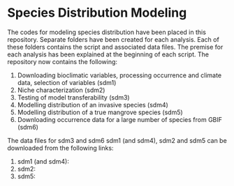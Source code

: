 # Species Distribution Modeling
The codes for modeling species distribution have been placed in this repository. Separate folders have been created for each analysis. Each of these folders contains the script and associated data files. The premise for each analysis has been explained at the beginning of each script. The repository now contains the following:
1. Downloading bioclimatic variables, processing occurrence and climate data, selection of variables (sdm1)
2. Niche characterization (sdm2)
3. Testing of model transferability (sdm3)
4. Modelling distribution of an invasive species (sdm4)
5. Modelling distribution of a true mangrove species (sdm5)
6. Downloading occurrence data for a large number of species from GBIF (sdm6)

The data files for sdm3 and sdm6 sdm1 (and sdm4), sdm2 and sdm5 can be downloaded from the following links:
1. sdm1 (and sdm4):
2. sdm2:
3. sdm5:
